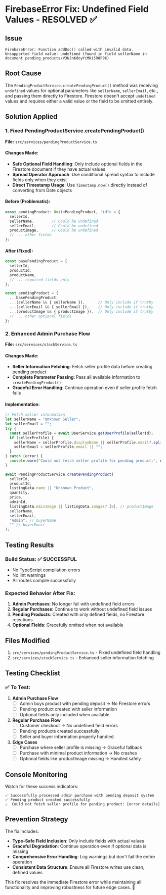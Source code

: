 # FirebaseError Fix: Undefined Field Values - RESOLVED ✅

## Issue
```
FirebaseError: Function addDoc() called with invalid data. 
Unsupported field value: undefined (found in field sellerName in document pending_products/V3NJnKdoyYcMki5R8F9k)
```

## Root Cause
The `PendingProductService.createPendingProduct()` method was receiving `undefined` values for optional parameters like `sellerName`, `sellerEmail`, etc., and passing them directly to Firestore. Firestore doesn't accept `undefined` values and requires either a valid value or the field to be omitted entirely.

## Solution Applied

### 1. Fixed PendingProductService.createPendingProduct()
**File:** `src/services/pendingProductService.ts`

#### Changes Made:
- **Safe Optional Field Handling**: Only include optional fields in the Firestore document if they have actual values
- **Spread Operator Approach**: Use conditional spread syntax to include fields only when they exist
- **Direct Timestamp Usage**: Use `Timestamp.now()` directly instead of converting from Date objects

#### Before (Problematic):
```typescript
const pendingProduct: Omit<PendingProduct, "id"> = {
  sellerId,
  sellerName,        // Could be undefined
  sellerEmail,       // Could be undefined
  productImage,      // Could be undefined
  // ... other fields
};
```

#### After (Fixed):
```typescript
const basePendingProduct = {
  sellerId,
  productId,
  productName,
  // ... required fields only
};

const pendingProduct = {
  ...basePendingProduct,
  ...(sellerName && { sellerName }),      // Only include if truthy
  ...(sellerEmail && { sellerEmail }),    // Only include if truthy
  ...(productImage && { productImage }),  // Only include if truthy
  // ... other optional fields
};
```

### 2. Enhanced Admin Purchase Flow
**File:** `src/services/stockService.ts`

#### Changes Made:
- **Seller Information Fetching**: Fetch seller profile data before creating pending product
- **Complete Parameter Passing**: Pass all available information to `createPendingProduct()`
- **Graceful Error Handling**: Continue operation even if seller profile fetch fails

#### Implementation:
```typescript
// Fetch seller information
let sellerName = "Unknown Seller";
let sellerEmail = "";
try {
  const sellerProfile = await UserService.getUserProfile(sellerId);
  if (sellerProfile) {
    sellerName = sellerProfile.displayName || sellerProfile.email?.split('@')[0] || "Unknown Seller";
    sellerEmail = sellerProfile.email || "";
  }
} catch (error) {
  console.warn("Could not fetch seller profile for pending product:", error);
}

await PendingProductService.createPendingProduct(
  sellerId,
  productId,
  listingData.name || "Unknown Product",
  quantity,
  price,
  adminId,
  listingData.mainImage || listingData.images?.[0], // productImage
  sellerName,
  sellerEmail,
  "Admin", // buyerName
  "" // buyerEmail
);
```

## Testing Results

### Build Status: ✅ SUCCESSFUL
- No TypeScript compilation errors
- No lint warnings
- All routes compile successfully

### Expected Behavior After Fix:
1. **Admin Purchases**: No longer fail with undefined field errors
2. **Regular Purchases**: Continue to work without undefined field issues
3. **Pending Products**: Created with only defined fields, no Firestore rejections
4. **Optional Fields**: Gracefully omitted when not available

## Files Modified
1. `src/services/pendingProductService.ts` - Fixed undefined field handling
2. `src/services/stockService.ts` - Enhanced seller information fetching

## Testing Checklist

### ✅ To Test:
1. **Admin Purchase Flow**
   - [ ] Admin buys product with pending deposit → No Firestore errors
   - [ ] Pending product created with seller information
   - [ ] Optional fields only included when available

2. **Regular Purchase Flow**
   - [ ] Customer checkout → No undefined field errors
   - [ ] Pending products created successfully
   - [ ] Seller and buyer information properly handled

3. **Edge Cases**
   - [ ] Purchase where seller profile is missing → Graceful fallback
   - [ ] Purchase with minimal product information → No crashes
   - [ ] Optional fields like productImage missing → Handled safely

## Console Monitoring

Watch for these success indicators:
```
✅ Successfully processed admin purchase with pending deposit system
✅ Pending product created successfully
⚠️  Could not fetch seller profile for pending product: [error details]
```

## Prevention Strategy

The fix includes:
- **Type-Safe Field Inclusion**: Only include fields with actual values
- **Graceful Degradation**: Continue operation even if optional data is missing
- **Comprehensive Error Handling**: Log warnings but don't fail the entire operation
- **Consistent Data Structure**: Ensure all Firestore writes use clean, defined values

This fix resolves the immediate Firestore error while maintaining all functionality and improving robustness for future edge cases. 🎉
